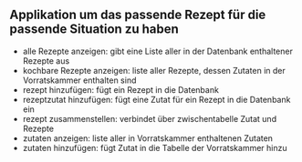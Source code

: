 <h2>Applikation um das passende Rezept für die passende Situation zu haben</h2>
<ul>
    <li>alle Rezepte anzeigen: gibt eine Liste aller in der Datenbank enthaltener Rezepte aus</li>
    <li>kochbare Rezepte anzeigen: liste aller Rezepte, dessen Zutaten in der Vorratskammer enthalten sind</li>
	<li>rezept hinzufügen: fügt ein Rezept in die Datenbank</li>
    <li>rezeptzutat hinzufügen: fügt eine Zutat für ein Rezept in die Datenbank ein</li>
	<li>rezept zusammenstellen: verbindet über zwischentabelle Zutat und Rezepte</li>
	<li>zutaten anzeigen: liste aller in Vorratskammer enthaltenen Zutaten</li>
	<li>zutaten hinzufügen: fügt Zutat in die Tabelle der Vorratskammer hinzu</li> 
</ul>